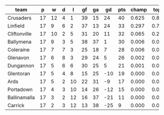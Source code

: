 |     team     | p  | w  | d | l  | gf | ga | gd  | pts | champ | top2  | top3  | top4  |  5-7  | bot4  | bot3  | bot2  |
|--------------|----|----|---|----|----|----|-----|-----|-------|-------|-------|-------|-------|-------|-------|-------|
| Crusaders    | 17 | 12 | 4 |  1 | 39 | 15 |  24 |  40 | 0.625 | 0.893 | 0.977 | 0.995 | 0.005 | 0.000 | 0.000 | 0.000|
| Linfield     | 17 |  9 | 6 |  2 | 37 | 13 |  24 |  33 | 0.297 | 0.753 | 0.926 | 0.977 | 0.023 | 0.000 | 0.000 | 0.000|
| Cliftonville | 17 | 10 | 2 |  5 | 31 | 20 |  11 |  32 | 0.065 | 0.250 | 0.650 | 0.853 | 0.146 | 0.000 | 0.000 | 0.000|
| Ballymena    | 17 |  9 | 3 |  5 | 38 | 37 |   1 |  30 | 0.006 | 0.044 | 0.169 | 0.408 | 0.563 | 0.006 | 0.001 | 0.000|
| Coleraine    | 17 |  7 | 7 |  3 | 25 | 18 |   7 |  28 | 0.006 | 0.040 | 0.176 | 0.436 | 0.540 | 0.004 | 0.001 | 0.000|
| Glenavon     | 17 |  6 | 8 |  3 | 29 | 24 |   5 |  26 | 0.002 | 0.017 | 0.080 | 0.239 | 0.692 | 0.014 | 0.002 | 0.000|
| Dungannon    | 17 |  5 | 6 |  6 | 30 | 25 |   5 |  21 | 0.001 | 0.004 | 0.022 | 0.088 | 0.704 | 0.062 | 0.014 | 0.002|
| Glentoran    | 17 |  5 | 4 |  8 | 15 | 25 | -10 |  19 | 0.000 | 0.000 | 0.001 | 0.003 | 0.164 | 0.494 | 0.194 | 0.042|
| Ards         | 17 |  5 | 2 | 10 | 22 | 31 |  -9 |  17 | 0.000 | 0.000 | 0.001 | 0.002 | 0.130 | 0.569 | 0.233 | 0.061|
| Portadown    | 17 |  4 | 3 | 10 | 14 | 26 | -12 |  15 | 0.000 | 0.000 | 0.000 | 0.001 | 0.030 | 0.877 | 0.656 | 0.233|
| Ballinamalla | 17 |  3 | 2 | 12 | 16 | 37 | -21 |  11 | 0.000 | 0.000 | 0.000 | 0.000 | 0.003 | 0.979 | 0.920 | 0.746|
| Carrick      | 17 |  2 | 3 | 12 | 13 | 38 | -25 |   9 | 0.000 | 0.000 | 0.000 | 0.000 | 0.001 | 0.997 | 0.980 | 0.916|
